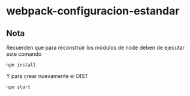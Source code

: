 # webpack-configuracion-estandar

## Nota

Recuerden que para reconstruir los módulos de node deben de ejecutar este comando

```
npm install
```

Y para crear nuevamente el DIST

```
npm start
```
